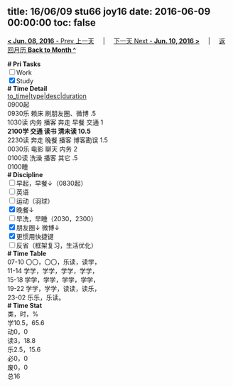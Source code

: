 title: 16/06/09 stu66 joy16
date: 2016-06-09 00:00:00
toc: false
---
[**< Jun. 08, 2016** - Prev 上一天](/lifelogs/2016/06/d08.html) &nbsp; &nbsp; | &nbsp; &nbsp; [下一天 Next - **Jun. 10, 2016 >**](/lifelogs/2016/06/d10.html) &nbsp; &nbsp; |  &nbsp; &nbsp; [返回月历 **Back to Month ^**](/lifelogs/2016/06/index.html)
<br/><div><b># Pri Tasks</b></div><div><input type="checkbox"/>Work</div><div><input checked="true" type="checkbox"/>Study</div><div><b># Time Detail</b></div><div><u>to_time|type|desc|duration</u></div><div>0900起</div><div>0930乐 赖床 刷朋友圈、微博 .5</div><div>1030读 内务 播客 奔走 早餐 交通 1</div><div><b>2100学 交通 读书 清未读 10.5</b></div><div>2230读 奔走 晚餐 播客 博客勘误 1.5</div><div>0030乐 电影 聊天 内务 2</div><div>0100读 洗澡 播客 其它 .5</div><div>0100睡</div><div><b># Discipline</b></div><div><input type="checkbox"/>早起，早餐↓（0830起）</div><div><input type="checkbox"/>英语</div><div><input type="checkbox"/>运动（羽球）</div><div><input checked="true" type="checkbox"/>晚餐↓</div><div><input type="checkbox"/>早洗，早睡（2030，2300）</div><div><b><input checked="true" type="checkbox"/></b>朋友圈↓ 微博↓</div><div><input checked="true" type="checkbox"/>更惯用快捷键</div><div><input type="checkbox"/>反省（框架复习，生活优化）</div><div><b># Time Table</b></div><div>07-10 〇〇，〇〇，乐读，读学，</div><div>11-14 学学，学学，学学，学学，</div><div>15-18 学学，学学，学学，学学，</div><div>19-22 学学，学学，读读，读乐，</div><div>23-02 乐乐，乐读。</div><div><b># Time Stat</b></div><div>类，时，%</div><div>学10.5，65.6</div><div>动0，0</div><div>读3，18.8</div><div>乐2.5，15.6</div><div>必0，0</div><div>废0，0</div><div>总16</div>